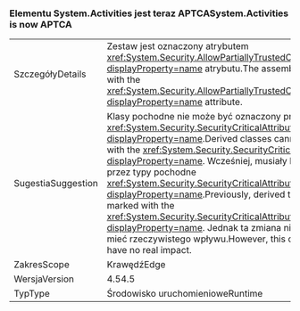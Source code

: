 ### <a name="systemactivities-is-now-aptca"></a><span data-ttu-id="72b77-101">Elementu System.Activities jest teraz APTCA</span><span class="sxs-lookup"><span data-stu-id="72b77-101">System.Activities is now APTCA</span></span>

|   |   |
|---|---|
|<span data-ttu-id="72b77-102">Szczegóły</span><span class="sxs-lookup"><span data-stu-id="72b77-102">Details</span></span>|<span data-ttu-id="72b77-103">Zestaw jest oznaczony atrybutem <xref:System.Security.AllowPartiallyTrustedCallersAttribute?displayProperty=name> atrybutu.</span><span class="sxs-lookup"><span data-stu-id="72b77-103">The assembly is marked with the <xref:System.Security.AllowPartiallyTrustedCallersAttribute?displayProperty=name> attribute.</span></span>|
|<span data-ttu-id="72b77-104">Sugestia</span><span class="sxs-lookup"><span data-stu-id="72b77-104">Suggestion</span></span>|<span data-ttu-id="72b77-105">Klasy pochodne nie może być oznaczony przez <xref:System.Security.SecurityCriticalAttribute?displayProperty=name>.</span><span class="sxs-lookup"><span data-stu-id="72b77-105">Derived classes cannot be marked with the <xref:System.Security.SecurityCriticalAttribute?displayProperty=name>.</span></span> <span data-ttu-id="72b77-106">Wcześniej, musiały być oznaczony przez typy pochodne <xref:System.Security.SecurityCriticalAttribute?displayProperty=name>.</span><span class="sxs-lookup"><span data-stu-id="72b77-106">Previously, derived types had to be marked with the <xref:System.Security.SecurityCriticalAttribute?displayProperty=name>.</span></span> <span data-ttu-id="72b77-107">Jednak ta zmiana nie powinna mieć rzeczywistego wpływu.</span><span class="sxs-lookup"><span data-stu-id="72b77-107">However, this change should have no real impact.</span></span>|
|<span data-ttu-id="72b77-108">Zakres</span><span class="sxs-lookup"><span data-stu-id="72b77-108">Scope</span></span>|<span data-ttu-id="72b77-109">Krawędź</span><span class="sxs-lookup"><span data-stu-id="72b77-109">Edge</span></span>|
|<span data-ttu-id="72b77-110">Wersja</span><span class="sxs-lookup"><span data-stu-id="72b77-110">Version</span></span>|<span data-ttu-id="72b77-111">4.5</span><span class="sxs-lookup"><span data-stu-id="72b77-111">4.5</span></span>|
|<span data-ttu-id="72b77-112">Typ</span><span class="sxs-lookup"><span data-stu-id="72b77-112">Type</span></span>|<span data-ttu-id="72b77-113">Środowisko uruchomieniowe</span><span class="sxs-lookup"><span data-stu-id="72b77-113">Runtime</span></span>|

